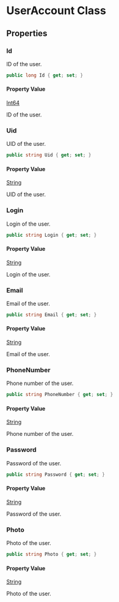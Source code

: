 # UserAccount Class 

## Properties 

### Id

ID of the user.

```C#
public long Id { get; set; }
```

#### Property Value

[Int64](https://learn.microsoft.com/en-us/dotnet/api/system.int64)

ID of the user.

### Uid

UID of the user.

```C#
public string Uid { get; set; }
```

#### Property Value

[String](https://learn.microsoft.com/en-us/dotnet/api/system.string)

UID of the user.


### Login

Login of the user.

```C#
public string Login { get; set; }
```

#### Property Value

[String](https://learn.microsoft.com/en-us/dotnet/api/system.string)

Login of the user.

### Email

Email of the user.

```C#
public string Email { get; set; }
```

#### Property Value

[String](https://learn.microsoft.com/en-us/dotnet/api/system.string)

Email of the user.

### PhoneNumber

Phone number of the user.

```C#
public string PhoneNumber { get; set; }
```

#### Property Value

[String](https://learn.microsoft.com/en-us/dotnet/api/system.string)

Phone number of the user.

### Password

Password of the user.

```C#
public string Password { get; set; }
```

#### Property Value

[String](https://learn.microsoft.com/en-us/dotnet/api/system.string)

Password of the user.

### Photo

Photo of the user.

```C#
public string Photo { get; set; }
```

#### Property Value

[String](https://learn.microsoft.com/en-us/dotnet/api/system.string)

Photo of the user.
